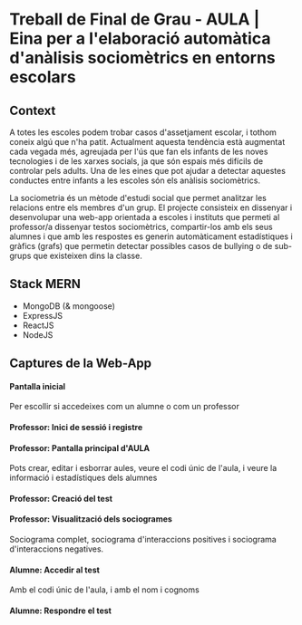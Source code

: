 # Treball de Final de Grau - AULA | Eina per a l'elaboració automàtica d'anàlisis sociomètrics en entorns escolars

## Context
A totes les escoles podem trobar casos d'assetjament escolar, i tothom coneix algú que n'ha patit. Actualment aquesta tendència està augmentat cada vegada més, agreujada per l'ús que fan els infants de les noves tecnologies i de les xarxes socials, ja que són espais més difícils de controlar pels adults. Una de les eines que pot ajudar a detectar aquestes conductes entre infants a les escoles són els anàlisis sociomètrics. 

La sociometria és un mètode d'estudi social que permet analitzar les relacions entre els membres d'un grup. El projecte consisteix en dissenyar i desenvolupar una web-app orientada a escoles i instituts que permeti al professor/a dissenyar testos sociomètrics, compartir-los amb els seus alumnes i que amb les respostes es generin automàticament estadístiques i gràfics (grafs) que permetin detectar possibles casos de bullying o de sub-grups que existeixen dins la classe.

## Stack MERN
* MongoDB (& mongoose)
* ExpressJS
* ReactJS
* NodeJS

## Captures de la Web-App

#### Pantalla inicial
Per escollir si accedeixes com un alumne o com un professor

#### Professor: Inici de sessió i registre

#### Professor: Pantalla principal d'AULA
Pots crear, editar i esborrar aules, veure el codi únic de l'aula, i veure la informació i estadístiques dels alumnes

#### Professor: Creació del test

#### Professor: Visualització dels sociogrames
Sociograma complet, sociograma d'interaccions positives i sociograma d'interaccions negatives. 

#### Alumne: Accedir al test
Amb el codi únic de l'aula, i amb el nom i cognoms

#### Alumne: Respondre el test
